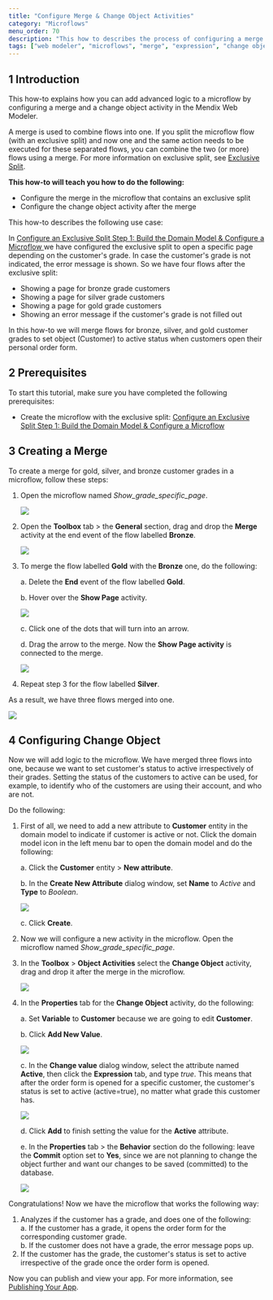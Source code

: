 ```yaml
---
title: "Configure Merge & Change Object Activities"
category: "Microflows"
menu_order: 70
description: "This how to describes the process of configuring a merge and a change object activity in the Mendix Web Modeler."
tags: ["web modeler", "microflows", "merge", "expression", "change object"]
---
```


## 1 Introduction 

This how-to explains how you can add advanced logic to a microflow by configuring a merge and a change object activity in the Mendix Web Modeler. 

A merge is used to combine flows into one. If you split the microflow flow (with an exclusive split) and now one and the same action needs to be executed for these separated flows, you can combine the two (or more) flows using a merge. For more information on exclusive split, see [Exclusive Split](microflows-exclusive-split).

**This how-to will teach you how to do the following:**

* Configure the merge in the microflow that contains an exclusive split
* Configure the change object activity after the merge

This how-to describes the following use case: 

In [Configure an Exclusive Split Step 1: Build the Domain Model & Configure a Microflow ](microflows-how-to-configure-exclsplit-p1) we have configured the exclusive split to open a specific page depending on the customer's grade. In case the customer's grade is not indicated, the error message is shown. So we have four flows after the exclusive split: 

* Showing a page for bronze  grade customers
* Showing a page for silver grade customers
* Showing a page for gold grade customers
* Showing an error message if the customer's grade is not filled out

In this how-to we will merge flows for bronze, silver, and gold customer grades to set object (Customer) to active status when customers open their personal order form. 

## 2 Prerequisites

To start this tutorial, make sure you have completed the following prerequisites:

* Create the microflow with the exclusive split: [Configure an Exclusive Split Step 1: Build the Domain Model & Configure a Microflow](microflows-how-to-configure-exclsplit-p1)

## 3 Creating a Merge

To create a merge for gold, silver, and bronze customer grades in a microflow, follow these steps:

1. Open the microflow named *Show_grade_specific_page*.

    ![](attachments/microflows-how-to-merge-and-change-object/microflow-without-merge.png)

2. Open the **Toolbox** tab > the **General** section, drag and drop the **Merge** activity at the end event of the flow labelled **Bronze**. 

    ![](attachments/microflows-how-to-merge-and-change-object/adding-merge.png)

3. To merge the flow labelled **Gold** with the **Bronze** one, do the following:<br/>

    a. Delete the **End** event of the flow labelled **Gold**.<br/>

    b. Hover over the **Show Page** activity.<br/>

    ![](attachments/microflows-how-to-merge-and-change-object/hover-over.png)<br/>

    c. Click one of the dots that will turn into an arrow.<br/>

    d. Drag the arrow to the merge. Now the **Show Page activity** is connected to the merge.

    ![](attachments/microflows-how-to-merge-and-change-object/connecting-activity-and-merge.png)<br/> 

4. Repeat step 3 for the flow labelled **Silver**. 

As a result, we have three flows merged into one.

![](attachments/microflows-how-to-merge-and-change-object/flows-into-one.png)

## 4 Configuring Change Object

Now we will add logic to the microflow. We have merged three flows into one, because we want to set customer's status to active irrespectively of their grades. Setting the status of the customers to active can be used, for example, to identify who of the customers are using their account, and who are not.

 Do the following:

1.  First of all, we need to add a new attribute to **Customer** entity in the domain model to indicate if customer is active or not. Click the domain model icon in the left menu bar to open the domain model and do the following:<br/>

    a. Click the **Customer** entity > **New attribute**.<br/>

    b. In the **Create New Attribute** dialog window, set **Name** to *Active* and **Type** to *Boolean*.<br/> 

    ![](attachments/microflows-how-to-merge-and-change-object/new-attribute-active.png)<br/>

    c. Click **Create**.

2. Now we will configure a new activity in the microflow. Open the microflow named *Show_grade_specific_page*.
3.  In the **Toolbox** > **Object Activities** select the **Change Object** activity, drag and drop it after the merge in the microflow.

     ![](attachments/microflows-how-to-merge-and-change-object/change-object-added.png)

4.  In the **Properties** tab for the **Change Object** activity, do the following:<br/>

    a. Set **Variable** to **Customer** because we are going to edit **Customer**.<br/>

    b. Click **Add New Value**.<br/>

    ![](attachments/microflows-how-to-merge-and-change-object/change-object-add-new-value.png)<br/>

    c. In the **Change value** dialog window, select the attribute named **Active**, then click the **Expression** tab, and type *true*. This means that after the order form is opened for a specific customer, the customer's status is set to active (active=true), no matter what grade this customer has.<br/> 

    ![](attachments/microflows-how-to-merge-and-change-object/change-value-expression-editor.png)<br/>

    d. Click **Add** to finish setting the value for the **Active** attribute.<br/>

    e. In the **Properties** tab > the **Behavior** section do the following: leave the **Commit** option set to **Yes**, since we are not planning to change the object further and want our changes to be saved (committed) to the database.  <br/>

    ![](attachments/microflows-how-to-merge-and-change-object/change-object-properties.png)

Congratulations! Now we have the microflow that works the following way:

1. Analyzes if the customer has a grade, and does one of the following:<br/>
   a. If the customer has a grade, it opens the order form for the corresponding customer grade.<br/>
   b. If the customer does not have a grade, the error message pops up.<br/>
2. If the customer has the grade, the customer's status is set to active irrespective of the grade once the order form is opened.

Now you can publish and view your app. For more information, see [Publishing Your App](publishing-app).
